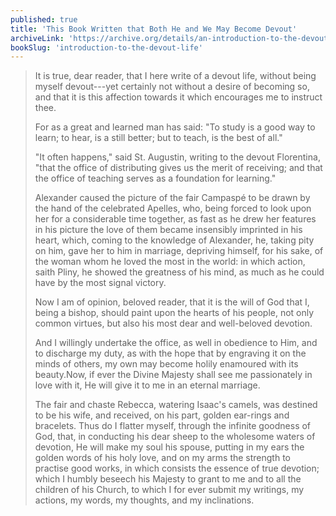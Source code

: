 ```yaml
---
published: true
title: 'This Book Written that Both He and We May Become Devout'
archiveLink: 'https://archive.org/details/an-introduction-to-the-devout-life/page/n15?view=theater'
bookSlug: 'introduction-to-the-devout-life'
---
```


> It is true, dear reader, that I here write of a devout life, without being myself devout---yet certainly not without a desire of becoming so, and that it is this affection towards it which encourages me to instruct thee.
>
> For as a great and learned man has said: "To study is a good way to learn; to hear, is a still better; but to teach, is the best of all."
>
> "It often happens," said St. Augustin, writing to the devout Florentina, "that the office of distributing gives us the merit of receiving; and that the office of teaching serves as a foundation for learning."
>
> Alexander caused the picture of the fair Campaspé to be drawn by the hand of the celebrated Apelles, who, being forced to look upon her for a considerable time together, as fast as he drew her features in his picture the love of them became insensibly imprinted in his heart, which, coming to the knowledge of Alexander, he, taking pity on him, gave her to him in marriage, depriving himself, for his sake, of the woman whom he loved the most in the world: in which action, saith Pliny, he showed the greatness of his mind, as much as he could have by the most signal victory.
>
> Now I am of opinion, beloved reader, that it is the will of God that I, being a bishop, should paint upon the hearts of his people, not only common virtues, but also his most dear and well-beloved devotion.
>
> And I willingly undertake the office, as well in obedience to Him, and to discharge my duty, as with the hope that by engraving it on the minds of others, my own may become holily enamoured with its beauty. ​Now, if ever the Divine Majesty shall see me passionately in love with it, He will give it to me in an eternal marriage.
>
> The fair and chaste Rebecca, watering Isaac's camels, was destined to be his wife, and received, on his part, golden ear-rings and bracelets. Thus do I flatter myself, through the infinite goodness of God, that, in conducting his dear sheep to the wholesome waters of devotion, He will make my soul his spouse, putting in my ears the golden words of his holy love, and on my arms the strength to practise good works, in which consists the essence of true devotion; which I humbly beseech his Majesty to grant to me and to all the children of his Church, to which I for ever submit my writings, my actions, my words, my thoughts, and my inclinations.
